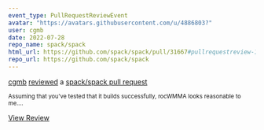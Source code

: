 ```yaml
---
event_type: PullRequestReviewEvent
avatar: "https://avatars.githubusercontent.com/u/4886803?"
user: cgmb
date: 2022-07-28
repo_name: spack/spack
html_url: https://github.com/spack/spack/pull/31667#pullrequestreview-1053374392
repo_url: https://github.com/spack/spack
---
```


<a href='https://github.com/cgmb' target='_blank'>cgmb</a> <a href='https://github.com/spack/spack/pull/31667#pullrequestreview-1053374392' target='_blank'>reviewed</a> a <a href='https://github.com/spack/spack/pull/31667' target='_blank'>spack/spack pull request</a>

<small>Assuming that you've tested that it builds successfully, rocWMMA looks reasonable to me....</small>

<a href='https://github.com/spack/spack/pull/31667#pullrequestreview-1053374392' target='_blank'>View Review</a>